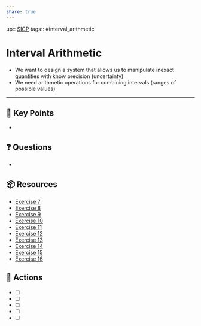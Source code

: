 ```yaml
---
share: true
---
```


up:: [SICP](./SICP.md)
tags:: #interval_arithmetic



# Interval Arithmetic
- We want to design a system that allows us to manipulate inexact quantities with know precision (uncertainty)
- We need arithmetic operations for combining intervals (ranges of possible values)

---

## 🔑 Key Points
- 
## ❓ Questions
- 
## 📦 Resources
- [ Exercise 7 ](SICPE%202.07.md)
- [ Exercise 8 ](SICPE%202.08.md)
- [ Exercise 9 ](SICPE%202.09.md)
- [ Exercise 10 ](SICPE%202.10.md)
- [ Exercise 11 ](SICPE%202.11.md)
- [ Exercise 12 ](SICPE%202.12.md)
- [ Exercise 13 ](SICPE%202.13.md)
- [ Exercise 14 ](SICPE%202.14.md)
- [ Exercise 15 ](SICPE%202.15.md)
- [ Exercise 16 ](SICPE%202.16.md)
## 🎯 Actions
- [ ] 
- [ ] 
- [ ] 
- [ ] 
- [ ] 